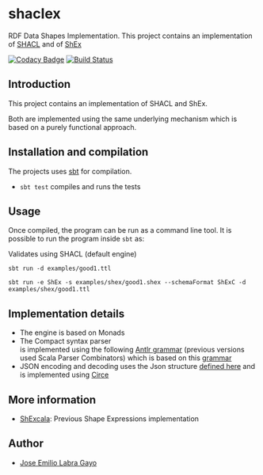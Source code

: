 # shaclex

RDF Data Shapes Implementation. This project contains an implementation of
[SHACL](http://w3c.github.io/data-shapes/shacl/) and of
[ShEx](http://www.shex.io)


[![Codacy Badge](https://api.codacy.com/project/badge/grade/f87bd2ebcfa94dce89e2a981ff13decd)](https://www.codacy.com/app/jelabra/shaclex)
[![Build Status](https://travis-ci.org/labra/shaclex.svg?branch=master)](https://travis-ci.org/labra/shaclex)

## Introduction

This project contains an implementation of SHACL and ShEx. 

Both are implemented using the same underlying mechanism which is based
 on a purely functional approach.

## Installation and compilation

The projects uses [sbt](http://www.scala-sbt.org/) for compilation.

* `sbt test` compiles and runs the tests


## Usage

Once compiled, the program can be run as a command line tool. 
It is possible to run the program inside `sbt` as:

Validates using SHACL (default engine)
```
sbt run -d examples/good1.ttl
```

```
sbt run -e ShEx -s examples/shex/good1.shex --schemaFormat ShExC -d examples/shex/good1.ttl
```

## Implementation details

* The engine is based on Monads
* The Compact syntax parser  
  is implemented using the following [Antlr grammar](https://github.com/shexSpec/grammar/blob/master/ShExDoc.g4) (previous versions used Scala Parser Combinators)
  which is based on this [grammar](https://github.com/shexSpec/shex.js/blob/master/doc/bnf)
* JSON encoding and decoding uses the Json structure [defined here](https://shexspec.github.io/spec/) and is implemented using [Circe](https://github.com/travisbrown/circe)  

## More information

* [ShExcala](http://labra.github.io/ShExcala/): Previous Shape Expressions implementation

## Author

* [Jose Emilio Labra Gayo](http://www.di.uniovi.es/~labra)



